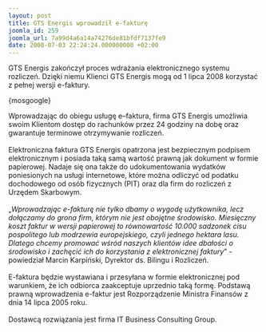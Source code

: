 ```yaml
---
layout: post
title: GTS Energis wprowadził e-fakturę
joomla_id: 259
joomla_url: 7a99d4a6a14a74276de81bfdf7137fe9
date: 2008-07-03 22:24:24.000000000 +02:00
---
```

GTS Energis zakończył proces wdrażania elektronicznego systemu rozliczeń. Dzięki niemu Klienci GTS Energis mogą od 1 lipca 2008 korzystać z pełnej wersji e-faktury.<p>{mosgoogle}</p><p>Wprowadzając do obiegu usługę e&ndash;faktura, firma GTS Energis umożliwia swoim Klientom dostęp do rachunk&oacute;w przez 24 godziny na dobę oraz gwarantuje terminowe otrzymywanie rozliczeń.<br /><br />Elektroniczna faktura GTS Energis opatrzona jest bezpiecznym podpisem elektronicznym i posiada taką samą wartość prawną jak dokument w formie papierowej. Nadaje się ona także do udokumentowania wydatk&oacute;w poniesionych na usługi internetowe, kt&oacute;re można odliczyć od podatku dochodowego od os&oacute;b fizycznych (PIT) oraz dla firm do rozliczeń z Urzędem Skarbowym. <br /><br />&bdquo;<em>Wprowadzając e-fakturę nie tylko dbamy o wygodę użytkownika, lecz dołączamy do grona firm, kt&oacute;rym nie jest obojętne środowisko. Miesięczny koszt faktur w wersji papierowej to r&oacute;wnowartość 10.000 sadzonek cisu pospolitego lub modrzewia europejskiego, czyli jednego hektara lasu. Dlatego chcemy promować wśr&oacute;d naszych klient&oacute;w idee dbałości o środowisko i zachęcić ich do korzystania z elektronicznej faktury</em>&rdquo; - powiedział Marcin Karpiński, Dyrektor ds. Bilingu i Rozliczeń.<br /><br />E-faktura będzie wystawiana i przesyłana w formie elektronicznej pod warunkiem, że ich odbiorca zaakceptuje uprzednio taką formę. Podstawą prawną wprowadzenia e-faktur jest Rozporządzenie Ministra Finans&oacute;w z dnia 14 lipca 2005 roku.<br /><br />Dostawcą rozwiązania jest firma IT Business Consulting Group.</p>
